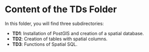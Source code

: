 # Content of the TDs Folder

In this folder, you will find three subdirectories:

- **TD1**: Installation of PostGIS and creation of a spatial database.
- **TD2**: Creation of tables with spatial columns.
- **TD3**: Functions of Spatial SQL.